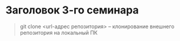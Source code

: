 # Заголовок 3-го семинара

> git clone <url-адрес репозитория> – клонирование внешнего репозитория на локальный ПК